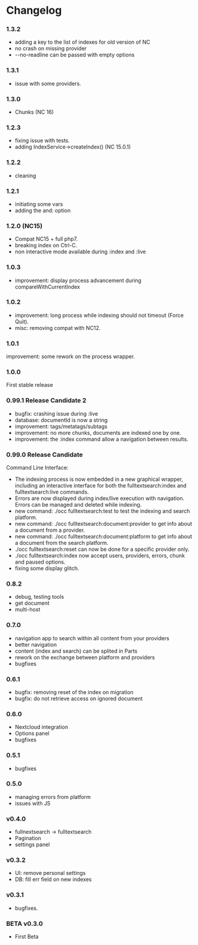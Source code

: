 # Changelog


### 1.3.2

- adding a key to the list of indexes for old version of NC
- no crash on missing provider 
- --no-readline can be passed with empty options


### 1.3.1

- issue with some providers.


### 1.3.0

- Chunks (NC 16)

### 1.2.3

- fixing issue with tests.
- adding IndexService->createIndex() (NC 15.0.1)


### 1.2.2

- cleaning


### 1.2.1

- initiating some vars
- adding the and: option


### 1.2.0 (NC15)

- Compat NC15 + full php7.
- breaking index on Ctrl-C.
- non interactive mode available during :index and :live


### 1.0.3

- improvement: display process advancement during compareWithCurrentIndex


### 1.0.2

- improvement: long process while indexing should not timeout (Force Quit).
- misc: removing compat with NC12.


### 1.0.1

improvement: some rework on the process wrapper.


### 1.0.0

First stable release



### 0.99.1 Release Candidate 2

- bugfix: crashing issue during :live
- database: documentId is now a string
- improvement: tags/metatags/subtags
- improvement: no more chunks, documents are indexed one by one.
- improvement: the :index command allow a navigation between results.


### 0.99.0 Release Candidate

Command Line Interface:

- The indexing process is now embedded in a new graphical wrapper, including an interactive interface for both the fulltextsearch:index and fulltextsearch:live commands.
- Errors are now displayed during index/live execution with navigation. Errors can be managed and deleted while indexing.
- new command: ./occ fulltextsearch:test to test the indexing and search platform.
- new command: ./occ fulltextsearch:document:provider to get info about a document from a provider.
- new command: ./occ fulltextsearch:document:platform to get info about a document from the search platform.
- ./occ fulltextsearch:reset can now be done for a specific provider only.
- ./occ fulltextsearch:index now accept users, providers, errors, chunk and paused options.
- fixing some display glitch.


### 0.8.2

- debug, testing tools
- get document
- multi-host


### 0.7.0

- navigation app to search within all content from your providers
- better navigation
- content (index and search) can be splited in Parts 
- rework on the exchange between platform and providers
- bugfixes



### 0.6.1

- bugfix: removing reset of the index on migration
- bugfix: do not retrieve access on ignored document



### 0.6.0

- Nextcloud integration
- Options panel
- bugfixes
 

### 0.5.1

- bugfixes



### 0.5.0

- managing errors from platform
- issues with JS



### v0.4.0

- fullnextsearch -> fulltextsearch
- Pagination
- settings panel



### v0.3.2

- UI: remove personal settings
- DB: fill err field on new indexes



### v0.3.1

- bugfixes.



### BETA v0.3.0

- First Beta

